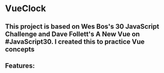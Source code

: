 # VueClock

## This project is based on Wes Bos's 30 JavaScript Challenge and Dave Follett's  A New Vue on #JavaScript30. I created this to practice Vue concepts

## Features:
